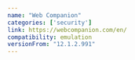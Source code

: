 ```yaml
---
name: "Web Companion"
categories: ['security']
link: https://webcompanion.com/en/
compatibility: emulation
versionFrom: "12.1.2.991"
---
```


